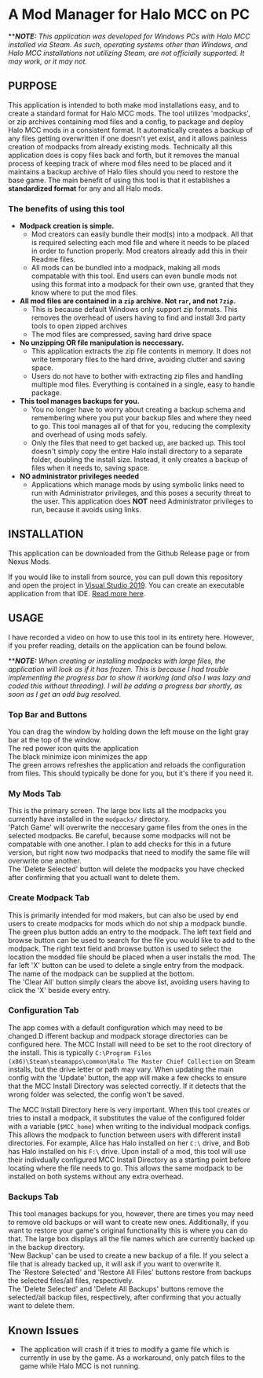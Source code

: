 # A Mod Manager for Halo MCC on PC
**_**NOTE:** This application was developed for Windows PCs with Halo MCC installed via Steam. As such, operating systems other
than Windows, and Halo MCC installations not utilizing Steam, are not officially supported. It may work, or it may not._

## PURPOSE
This application is intended to both make mod installations easy, and to create a standard format for Halo MCC mods. The tool
utilizes 'modpacks', or zip archives containing mod files and a config, to package and deploy Halo MCC mods in a consistent
format. It automatically creates a backup of any files getting overwritten if one doesn't yet exist, and it allows painless
creation of modpacks from already existing mods. Technically all this application does is copy files back and forth, but it
removes the manual process of keeping track of where mod files need to be placed and it maintains a backup archive of Halo
files should you need to restore the base game. The main benefit of using this tool is that it establishes a
**standardized format** for any and all Halo mods.

### The benefits of using this tool
- **Modpack creation is simple.**
  - Mod creators can easily bundle their mod(s) into a modpack. All that is required selecting each mod file and where it needs
  to be placed in order to function properly. Mod creators already add this in their Readme files.
  - All mods can be bundled into a modpack, making all mods compatable with this tool. End users can even bundle mods not using
  this format into a modpack for their own use, granted that they know where to put the mod files.
- **All mod files are contained in a `zip` archive. Not `rar`, and not `7zip`.**
  - This is because default Windows only support zip formats. This removes the overhead of users having to find and install
  3rd party tools to open zipped archives
  - The mod files are compressed, saving hard drive space
- **No unzipping OR file manipulation is neccessary.**
  - This application extracts the zip file contents in memory. It does not write temporary files to the hard drive, avoiding
  clutter and saving space.
  - Users do not have to bother with extracting zip files and handling multiple mod files. Everything is contained in a single,
  easy to handle package.
- **This tool manages backups for you.**
  - You no longer have to worry about creating a backup schema and remembering where you put your backup files and where they
  need to go. This tool manages all of that for you, reducing the complexity and overhead of using mods safely.
  - Only the files that need to get backed up, are backed up. This tool doesn't simply copy the entire Halo install directory
  to a separate folder, doubling the install size. Instead, it only creates a backup of files when it needs to, saving space.
- **NO administrator privileges needed**
  - Applications which manage mods by using symbolic links need to run with Administrator privileges, and this poses a security
  threat to the user. This application does **NOT** need Administrator privileges to run, because it avoids using links.

## INSTALLATION
This application can be downloaded from the Github Release page or from Nexus Mods.

If you would like to install from source, you can pull down this repository and open the project in [Visual Studio 2019](https://visualstudio.microsoft.com/vs/).
You can create an executable application from that IDE. [Read more here](https://docs.microsoft.com/en-us/visualstudio/ide/building-and-cleaning-projects-and-solutions-in-visual-studio?view=vs-2019).

## USAGE
I have recorded a video on how to use this tool in its entirety here. However, if you prefer reading, details on the
application can be found below.

**_**NOTE:** When creating or installing modpacks with large files, the application will look as if it has frozen. This is because I had trouble implementing the progress bar to show it working (and also I was lazy and coded this without threading). I will be adding a progress bar shortly, as soon as I get an odd bug resolved._

### Top Bar and Buttons
You can drag the window by holding down the left mouse on the light gray bar at the top of the window.  
The red power icon quits the application  
The black minimize icon minimizes the app  
The green arrows refreshes the application and reloads the configuration from files. This should typically be done for you,
but it's there if you need it.

### My Mods Tab
This is the primary screen. The large box lists all the modpacks you currently have installed in the `modpacks/` directory.  
'Patch Game' will overwrite the neccesary game files from the ones in the selected modpacks. Be careful, because some modpacks
will not be compatable with one another. I plan to add checks for this in a future version, but right now two modpacks that
need to modify the same file will overwrite one another.  
The 'Delete Selected' button will delete the modpacks you have checked after confirming that you actuall want to delete them.

### Create Modpack Tab
This is primarily intended for mod makers, but can also be used by end users to create modpacks for mods which do not ship a
modpack bundle. The green plus button adds an entry to the modpack. The left text field and browse button can be used to
search for the file you would like to add to the modpack. The right text field and browse button is used to select the
location the modded file should be placed when a user installs the mod. The far left 'X' button can be used to delete a single
entry from the modpack. The name of the modpack can be supplied at the bottom.  
The 'Clear All' button simply clears the above list, avoiding users having to click the 'X' beside every entry.

### Configuration Tab
The app comes with a default configuration which may need to be changed.D ifferent backup and modpack storage directories can
be configured here. The MCC Install will need to be set to the root directory of the install. This is typically
`C:\Program Files (x86)\Steam\steamapps\common\Halo The Master Chief Collection` on Steam installs, but the drive letter or
path may vary. When updating the main config with the 'Update' button, the app will make a few checks to ensure that the MCC
Install Directory was selected correctly. If it detects that the wrong folder was selected, the config won't be saved.

The MCC Install Directory here is very important. When this tool creates or tries to install a modpack, it substitutes the
value of the configured folder with a variable (`$MCC_home`) when writing to the individual modpack configs. This allows the
modpack to function between users with different install directories. For example, Alice has Halo installed on her `C:\` drive,
and Bob has Halo installed on his `F:\` drive. Upon install of a mod, this tool will use their indivdually configured
MCC Install Directory as a starting point before locating where the file needs to go. This allows the same modpack to be
installed on both systems without any extra overhead.

### Backups Tab
This tool manages backups for you, however, there are times you may need to remove old backups or will want to create new ones.
Additionally, if you want to restore your game's original functionality this is where you can do that. The large box displays
all the file names which are currently backed up in the backup directory.  
'New Backup' can be used to create a new backup of a file. If you select a file that is already backed up, it will ask if you
want to overwrite it.  
The 'Restore Selected' and 'Restore All Files' buttons restore from backups the selected files/all files, respectively.  
The 'Delete Selected' and 'Delete All Backups' buttons remove the selected/all backup files, respectively, after confirming
that you actually want to delete them.  

## Known Issues
- The application will crash if it tries to modify a game file which is currently in use by the game. As a workaround, only patch files to the game while Halo MCC is not running.
